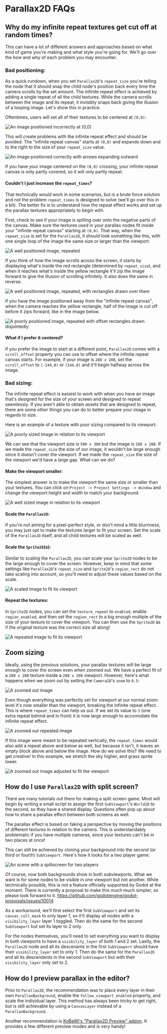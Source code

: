 # Parallax2D FAQs

## Why do my infinite repeat textures get cut off at random times?

This can have a lot of different answers and approaches based on what kind of game you're making and what style you're going for. We'll go over the how and why of each problem you may encounter.

### **Bad positioning:**

As a quick rundown, when you set `Parallax2D`'s `repeat_size` you're telling the node that it should snap the child node's position back every time the camera scrolls by the set amount. The infinite repeat effect is achieved by adding a single repeat of all the child textures. While the camera scrolls between the image and its repeat, it invisibly snaps back giving the illusion of a looping image. Let's show this in practice.

Oftentimes, users will set all of their textures to be centered at `(0,0)`:

![An image positioned incorrectly at (0,0)](./img/single_centered.png)

This will create problems with the infinite repeat effect and should be avoided. The "infinite repeat canvas" starts at `(0,0)` and expands down and to the right to the size of your `repeat_size` value. 

![An image positioned correctly with arrows expanding outward](./img/single_expand.png)

If you have your image centered on the `(0,0)` crossing, your infinite repeat canvas is only partly covered, so it will only partly repeat.

#### **Couldn't I just increase the `repeat_times`?**

That technically *would* work in some scenarios, but is a brute force solution and not the problem `repeat_times` is designed to solve (we'll go over this in a bit). The better fix is to understand how the repeat effect works and set up the parallax textures appropriately to begin with.

First, check to see if your image is spilling over onto the negative parts of the canvas. Make sure the textures used in your parallax nodes fit inside your "infinite repeat canvas" starting at `(0,0)`. That way, when the `repeat_size` is set for the `Parallax2D`, it should look something like this, with one single loop of the image the same size or larger than the viewport:

![A well positioned image, repeated](./img/repeat_good_norect.png)

If you think of how the image scrolls across the screen, it starts by displaying what's inside the red rectangle (determined by `repeat_size`), and when it reaches what's inside the yellow rectangle it'll zip the image forward to give the illusion of scrolling infinitely. It also does the same in reverse.

![A well positioned image, repeated, with rectangles drawn over them](./img/repeat_good.png)

If you have the image positioned away from the "infinite repeat canvas", when the camera reaches the yellow rectangle, half of the image is cut off before it zips forward, like in the image below.

![A poorly positioned image, repeated with offset rectangles drawn disjointedly](./img/repeat_bad.png)

#### **What if I prefer it centered?**

If you prefer the image to start at a different point, `Parallax2D` comes with a `scroll_offset` property you can use to offset where the infinite repeat canvas starts. For example, if your image is `288 x 208`, set the `scroll_offset` to `(-144,0)` or `(144,0)` and it'll begin halfway across the image.

### **Bad sizing:**

The infinite repeat effect is easiest to work with when you have an image that's designed for the size of your screen and designed to repeat seemlessly. If you aren't able to obtain assets that are designed to repeat, there are some other things you can do to better prepare your image in regards to size.

Here is an example of a texture with poor sizing compared to its viewport:

![A poorly sized image in relation to its viewport](./img/size_bad.png)

We can see that the viewport size is `500 x 300` but the image is `288 x 208`. If we made the `repeat_size` the size of our image, it wouldn't be large enough since it doesn't cover the viewport. If we made the `repeat_size` the size of the viewport we'd have a large gap. What can we do?

#### **Make the viewport smaller:**

The simplest answer is to make the viewport the same size or smaller than your textures. You can click on `Project -> Project Settings -> Window` and change the viewport height and width to match your background.

![A well sized image in relation to its viewport](./img/size_viewport.png)

#### **Scale the `Parallax2D`:**

If you're not aiming for a pixel-perfect style, or don't mind a little blurriness, you may just opt to make the textures larger to fit your screen. Set the scale of the `Parallax2D` itself, and all child textures will be scaled as well.

#### **Scale the `Sprite2D`(s):**

Similar to scaling the `Parallax2D`, you can scale your `Sprite2D` nodes to be the large enough to cover the screen. However, keep in mind that some settings like `Parallax2D`'s `repeat_size` and `Sprite2D`'s `region_rect` do not take scaling into account, so you'll need to adjust these values based on the scale.

![A scaled image to fit its viewport](./img/size_scale.png)

#### **Repeat the textures:**

In `Sprite2D` nodes, you can set the `texture_repeat` to `enabled`, enable `region_enabled`, and then set the `region_rect` to a big enough multiple of the size of your texture to cover the viewport. You can then use the `Sprite2D` as if the original texture was the correct size all along!

![A repeated image to fit its viewport](./img/size_repeat.png)

## Zoom sizing

Ideally, using the previous solutions, your parallax textures will be large enough to cover the screen even when zoomed out. We have a perfect fit of a `288 x 208` texture inside a `288 x 208` viewport. However, here's what happens when we zoom out by setting the `Camera2D`'s `zoom` to `0.5`:

![A zoomed out image](./img/zoom_single.png)

Even though everything was perfectly set for viewport at our normal zoom level it's now smaller than the viewport, breaking the infinite repeat effect. This is where `repeat_times` can help us out. If we set its value to `3` (one extra repeat behind and in front) it is now large enough to accomodate the infinite repeat effect.

![A zoomed out repeated image](./img/zoom_repeat_times.png)

If this image were meant to be repeated vertically, the `repeat_times` would also add a repeat above and below as well, but because it isn't, it leaves an empty block above and below the image. How do we solve this? We need to get creative! In this example, we stretch the sky higher, and grass sprite lower.

![A zoomed out image adjusted to fit the viewport](./img/zoom_repeat_adjusted.png)

## How do I use `Parallax2D` with split screen?

There are many tutorials out there for making a split screen game. Most will begin by writing a small script to assign the first `SubViewport`'s `World2D` to the second, so they have a shared display. Questions often pop up about how to share a parallax effect between both screens as well.

The parallax effect is based on faking a perspective by moving the positions of different textures in relation to the camera. This is understandably problematic if you have multiple cameras, since your textures can't be in two places at once! 

This can still be achieved by cloning your background into the second (or third or fourth) `SubViewport`. Here's how it looks for a two player game:

![An scene with a splitscreen for two players](./img/splitscreen.png)

Of course, now both backgrounds show in both subviewports. What we want is for some nodes to be visible in one viewport but not another. While technically possible, this is not a feature officially supported by Godot at the moment. There is currently a proposal to make this much much simpler, so please look forward to it. https://github.com/godotengine/godot-proposals/issues/10014

As a workaround, we'll first select the first `SubViewport` and set its `canvas_cull_mask` to only layer 1, so it'll display all nodes with a `visibility_layer` layer 1 toggled. Then do the same for the second `SubViewport` but set its layer to 2 only.

For the nodes themselves, you'll need to set everything you want to display in both viewports to have a `visibility_layer` of both 1 and 2 set. Lastly, the `Parallax2D` node and all its descenants in the first `SubViewport` should have their `visibility_layer` set to only 1. Then do the same for the `Parallax2D` and all its descendents in the second `SubViewport` but with their `visibility_layer` only set to 2.

## How do I preview parallax in the editor?

Prior to `Parallax2D`, the recommendation was to place every layer in their own `ParallaxBackground`, enable the `follow_viewport_enabled` property, and scale the individual layer. This method has always been tricky to get right, but is still achievable by using a `CanvasLayer` instead of a `ParallaxBackground`.

Another recommendation is [KoBeWi's "Parallax2D Preview" addon](https://github.com/KoBeWi/Godot-Parallax2D-Preview). It provides a few different preview modes and is very handy!